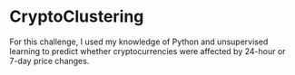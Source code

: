 # CryptoClustering

For this challenge, I used my knowledge of Python and unsupervised learning to predict whether cryptocurrencies were affected by 24-hour or 7-day price changes.

